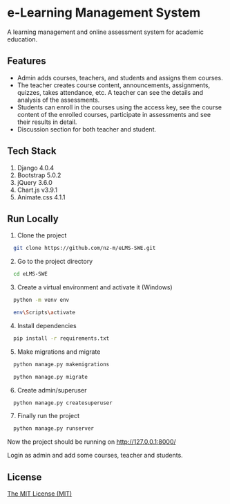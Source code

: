 
# e-Learning Management System
A learning management and online assessment system for academic education.





## Features

- Admin adds courses, teachers, and students and assigns them courses.
- The teacher creates course content, announcements, assignments, quizzes, takes attendance, etc. A teacher can see the details and analysis of the assessments.
- Students can enroll in the courses using the access key, see the course content of the enrolled courses, participate in assessments and see their results in detail.
- Discussion section for both teacher and student.

## Tech Stack
1. Django 4.0.4
2. Bootstrap 5.0.2
3. jQuery 3.6.0
5. Chart.js v3.9.1
4. Animate.css 4.1.1


## Run Locally

1. Clone the project
```bash
  git clone https://github.com/nz-m/eLMS-SWE.git
```
2. Go to the project directory
```bash
  cd eLMS-SWE
```
3. Create a virtual environment and activate it (Windows)
```bash
  python -m venv env
```
```bash
  env\Scripts\activate
```
4. Install dependencies

```bash
  pip install -r requirements.txt
```
5. Make migrations and migrate
```bash
  python manage.py makemigrations
```
```bash
  python manage.py migrate
```
6. Create admin/superuser
```bash
  python manage.py createsuperuser
```
7. Finally run the project
```bash
  python manage.py runserver
```
Now the project should be running on http://127.0.0.1:8000/

Login as admin and add some courses, teacher and students.


## License
[The MIT License (MIT)](https://github.com/nz-m/eLMS-SWE/blob/main/LICENCE)


